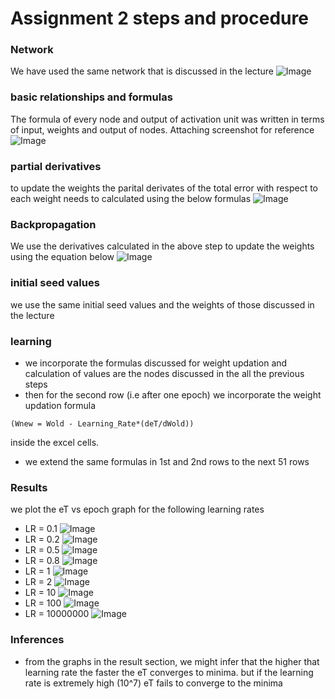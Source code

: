 # Assignment 2 steps and procedure

### Network 
We have used the same network that is discussed in the lecture 
![Image](https://github.com/pmitra96/END/raw/main/assignment2/images/2_layer_network.png)

### basic relationships and formulas 
The formula of every node and output of activation unit was written in terms of input, weights
and output of nodes. Attaching screenshot for reference
![Image](https://github.com/pmitra96/END/raw/main/assignment2/images/basic_relationships_2.png)

### partial derivatives 
to update the weights the parital derivates of the total error with respect to each weight needs to 
calculated using the below formulas 
![Image](https://github.com/pmitra96/END/raw/main/assignment2/images/partial_derivatives.png)

### Backpropagation 
We use the derivatives calculated in the above step to update the weights using the equation below 
![Image](https://github.com/pmitra96/END/raw/main/assignment2/images/learning_formula.png)

### initial seed values 
we use the same initial seed values and the weights of those discussed in the lecture

### learning 
- we incorporate the formulas discussed for weight updation and calculation of values are the nodes 
discussed in the all the previous steps 
- then for the second row (i.e after one epoch) we incorporate the weight updation formula 
```
(Wnew = Wold - Learning_Rate*(deT/dWold)) 
```
inside the excel cells.

- we extend the same formulas in 1st and 2nd rows to the next 51 rows

### Results
we plot the eT vs epoch graph for the following learning rates
- LR = 0.1 ![Image](https://github.com/pmitra96/END/raw/main/assignment2/images/et_vs_epochs_with_LR%3D0.1.png)
- LR = 0.2 ![Image](https://github.com/pmitra96/END/raw/main/assignment2/images/eT_vs_epochs_with_LR%3D0.2.png)
- LR = 0.5 ![Image](https://github.com/pmitra96/END/raw/main/assignment2/images/eT_vs_epochs_with_LR%3D0.5.png)
- LR = 0.8 ![Image](https://github.com/pmitra96/END/raw/main/assignment2/images/eT_vs_epochs_with_LR%3D0.8.png)
- LR = 1 ![Image](https://github.com/pmitra96/END/raw/main/assignment2/images/eT_vs_epochs_with_LR%3D1.png)
- LR = 2 ![Image](https://github.com/pmitra96/END/raw/main/assignment2/images/eT_vs_epochs_with_LR%3D2.png)
- LR = 10 ![Image](https://github.com/pmitra96/END/raw/main/assignment2/images/eT_vs_epochs_with_LR%3D10.png)
- LR = 100 ![Image](https://github.com/pmitra96/END/raw/main/assignment2/images/eT_vs_epochs_with_LR%3D100.png)
- LR = 10000000 ![Image](https://github.com/pmitra96/END/raw/main/assignment2/images/eT_vs_epoch_with_LR%3D10000000.png)

### Inferences
- from the graphs in the result section, we might infer that the higher that learning rate the faster the eT converges
to minima. but if the learning rate is extremely high (10^7) eT fails to converge to the minima 



 
 



